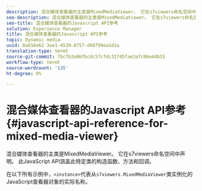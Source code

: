 ```yaml
---
description: 混合媒体查看器的主类是MixedMediaViewer。 它在s7viewers命名空间中声明。 此JavaScript API涵盖此特定类的构造函数、方法和回调。
seo-description: 混合媒体查看器的主类是MixedMediaViewer。 它在s7viewers命名空间中声明。 此JavaScript API涵盖此特定类的构造函数、方法和回调。
seo-title: 混合媒体查看器的Javascript API参考
solution: Experience Manager
title: 混合媒体查看器的Javascript API参考
topic: Dynamic media
uuid: 8a416e62-3ae1-4539-8757-d68f99ea1d1a
translation-type: tm+mt
source-git-commit: 7bc7b3a86fbcdc57cfdc31745fae3afc06e44b15
workflow-type: tm+mt
source-wordcount: '135'
ht-degree: 0%

---
```



# 混合媒体查看器的Javascript API参考{#javascript-api-reference-for-mixed-media-viewer}

混合媒体查看器的主类是MixedMediaViewer。 它在s7viewers命名空间中声明。 此JavaScript API涵盖此特定类的构造函数、方法和回调。

在以下所有示例中，`<instance>`代表从`s7viewers.MixedMediaViewer`类实例化的JavaScript查看器对象的实际名称。
